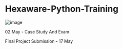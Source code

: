 # Hexaware-Python-Training

![image](https://github.com/nandini-gangrade/Hexaware-Python-Training/assets/87817417/674d4e4f-137b-4f45-94d9-e01da52dd473)

02 May - Case Study And Exam

Final Project Submission - 17 May

